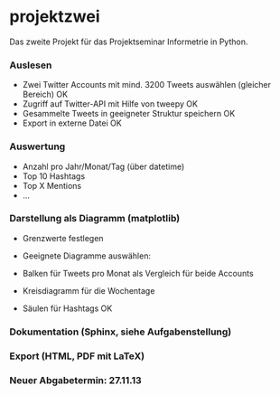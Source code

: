 projektzwei
===========

Das zweite Projekt für das Projektseminar Informetrie in Python.

### Auslesen
+ Zwei Twitter Accounts mit mind. 3200 Tweets auswählen (gleicher Bereich) OK
+ Zugriff auf Twitter-API mit Hilfe von tweepy OK
+ Gesammelte Tweets in geeigneter Struktur speichern OK
+ Export in externe Datei OK

### Auswertung
+ Anzahl pro Jahr/Monat/Tag (über datetime)
+ Top 10 Hashtags
+ Top X Mentions
+ ...
  
### Darstellung als Diagramm (matplotlib)
+ Grenzwerte festlegen
+ Geeignete Diagramme auswählen:


+ Balken für Tweets pro Monat als Vergleich für beide Accounts 
+ Kreisdiagramm für die Wochentage
+ Säulen für Hashtags OK

### Dokumentation (Sphinx, siehe Aufgabenstellung)

### Export (HTML, PDF mit LaTeX)

### Neuer Abgabetermin: 27.11.13

